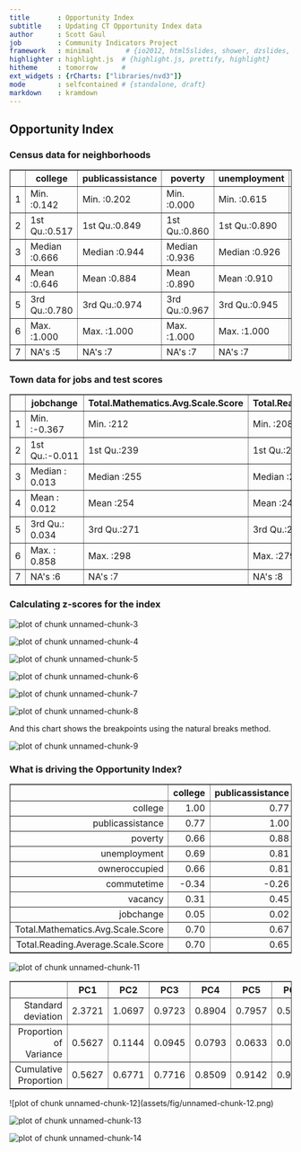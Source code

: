 ```yaml
---
title       : Opportunity Index
subtitle    : Updating CT Opportunity Index data
author      : Scott Gaul
job         : Community Indicators Project
framework   : minimal        # {io2012, html5slides, shower, dzslides, ...}
highlighter : highlight.js  # {highlight.js, prettify, highlight}
hitheme     : tomorrow      # 
ext_widgets : {rCharts: ["libraries/nvd3"]} 
mode        : selfcontained # {standalone, draft}
markdown    : kramdown
---
```


## Opportunity Index



### Census data for neighborhoods



<!-- html table generated in R 3.0.2 by xtable 1.7-3 package -->
<!-- Wed May 21 12:05:44 2014 -->
<TABLE border=1>
<TR> <TH>  </TH> <TH>    college </TH> <TH> publicassistance </TH> <TH>    poverty </TH> <TH>  unemployment </TH> <TH> owneroccupied </TH> <TH>  commutetime </TH> <TH>    vacancy </TH>  </TR>
  <TR> <TD align="right"> 1 </TD> <TD> Min.   :0.142   </TD> <TD> Min.   :0.202   </TD> <TD> Min.   :0.000   </TD> <TD> Min.   :0.615   </TD> <TD> Min.   :0.000   </TD> <TD> Min.   :-45.34   </TD> <TD> Min.   :0.000   </TD> </TR>
  <TR> <TD align="right"> 2 </TD> <TD> 1st Qu.:0.517   </TD> <TD> 1st Qu.:0.849   </TD> <TD> 1st Qu.:0.860   </TD> <TD> 1st Qu.:0.890   </TD> <TD> 1st Qu.:0.527   </TD> <TD> 1st Qu.:-27.44   </TD> <TD> 1st Qu.:0.885   </TD> </TR>
  <TR> <TD align="right"> 3 </TD> <TD> Median :0.666   </TD> <TD> Median :0.944   </TD> <TD> Median :0.936   </TD> <TD> Median :0.926   </TD> <TD> Median :0.793   </TD> <TD> Median :-23.95   </TD> <TD> Median :0.930   </TD> </TR>
  <TR> <TD align="right"> 4 </TD> <TD> Mean   :0.646   </TD> <TD> Mean   :0.884   </TD> <TD> Mean   :0.890   </TD> <TD> Mean   :0.910   </TD> <TD> Mean   :0.692   </TD> <TD> Mean   :-24.77   </TD> <TD> Mean   :0.911   </TD> </TR>
  <TR> <TD align="right"> 5 </TD> <TD> 3rd Qu.:0.780   </TD> <TD> 3rd Qu.:0.974   </TD> <TD> 3rd Qu.:0.967   </TD> <TD> 3rd Qu.:0.945   </TD> <TD> 3rd Qu.:0.907   </TD> <TD> 3rd Qu.:-21.59   </TD> <TD> 3rd Qu.:0.959   </TD> </TR>
  <TR> <TD align="right"> 6 </TD> <TD> Max.   :1.000   </TD> <TD> Max.   :1.000   </TD> <TD> Max.   :1.000   </TD> <TD> Max.   :1.000   </TD> <TD> Max.   :1.000   </TD> <TD> Max.   : -8.41   </TD> <TD> Max.   :1.000   </TD> </TR>
  <TR> <TD align="right"> 7 </TD> <TD> NA's   :5   </TD> <TD> NA's   :7   </TD> <TD> NA's   :7   </TD> <TD> NA's   :7   </TD> <TD> NA's   :7   </TD> <TD> NA's   :8   </TD> <TD> NA's   :6   </TD> </TR>
   </TABLE>


### Town data for jobs and test scores



<!-- html table generated in R 3.0.2 by xtable 1.7-1 package -->
<!-- Tue May 20 16:53:00 2014 -->
<TABLE border=1>
<TR> <TH>  </TH> <TH>   jobchange </TH> <TH> Total.Mathematics.Avg.Scale.Score </TH> <TH> Total.Reading.Average.Scale.Score </TH>  </TR>
  <TR> <TD align="right"> 1 </TD> <TD> Min.   :-0.367   </TD> <TD> Min.   :212   </TD> <TD> Min.   :208   </TD> </TR>
  <TR> <TD align="right"> 2 </TD> <TD> 1st Qu.:-0.011   </TD> <TD> 1st Qu.:239   </TD> <TD> 1st Qu.:228   </TD> </TR>
  <TR> <TD align="right"> 3 </TD> <TD> Median : 0.013   </TD> <TD> Median :255   </TD> <TD> Median :240   </TD> </TR>
  <TR> <TD align="right"> 4 </TD> <TD> Mean   : 0.012   </TD> <TD> Mean   :254   </TD> <TD> Mean   :241   </TD> </TR>
  <TR> <TD align="right"> 5 </TD> <TD> 3rd Qu.: 0.034   </TD> <TD> 3rd Qu.:271   </TD> <TD> 3rd Qu.:257   </TD> </TR>
  <TR> <TD align="right"> 6 </TD> <TD> Max.   : 0.858   </TD> <TD> Max.   :298   </TD> <TD> Max.   :279   </TD> </TR>
  <TR> <TD align="right"> 7 </TD> <TD> NA's   :6   </TD> <TD> NA's   :7   </TD> <TD> NA's   :8   </TD> </TR>
   </TABLE>


### Calculating z-scores for the index



![plot of chunk unnamed-chunk-3](assets/fig/unnamed-chunk-3.png) 




![plot of chunk unnamed-chunk-4](assets/fig/unnamed-chunk-4.png) 




![plot of chunk unnamed-chunk-5](assets/fig/unnamed-chunk-5.png) 



![plot of chunk unnamed-chunk-6](assets/fig/unnamed-chunk-6.png) 




![plot of chunk unnamed-chunk-7](assets/fig/unnamed-chunk-7.png) 




![plot of chunk unnamed-chunk-8](assets/fig/unnamed-chunk-8.png) 


And this chart shows the breakpoints using the natural breaks method. 

![plot of chunk unnamed-chunk-9](assets/fig/unnamed-chunk-9.png) 



### What is driving the Opportunity Index? 


<!-- html table generated in R 3.0.2 by xtable 1.7-3 package -->
<!-- Wed May 21 11:12:22 2014 -->
<TABLE border=1>
<TR> <TH>  </TH> <TH> college </TH> <TH> publicassistance </TH> <TH> poverty </TH> <TH> unemployment </TH> <TH> owneroccupied </TH> <TH> commutetime </TH> <TH> vacancy </TH> <TH> jobchange </TH> <TH> Total.Mathematics.Avg.Scale.Score </TH> <TH> Total.Reading.Average.Scale.Score </TH>  </TR>
  <TR> <TD align="right"> college </TD> <TD align="right"> 1.00 </TD> <TD align="right"> 0.77 </TD> <TD align="right"> 0.66 </TD> <TD align="right"> 0.69 </TD> <TD align="right"> 0.66 </TD> <TD align="right"> -0.34 </TD> <TD align="right"> 0.31 </TD> <TD align="right"> 0.05 </TD> <TD align="right"> 0.70 </TD> <TD align="right"> 0.70 </TD> </TR>
  <TR> <TD align="right"> publicassistance </TD> <TD align="right"> 0.77 </TD> <TD align="right"> 1.00 </TD> <TD align="right"> 0.88 </TD> <TD align="right"> 0.81 </TD> <TD align="right"> 0.81 </TD> <TD align="right"> -0.26 </TD> <TD align="right"> 0.45 </TD> <TD align="right"> 0.02 </TD> <TD align="right"> 0.67 </TD> <TD align="right"> 0.65 </TD> </TR>
  <TR> <TD align="right"> poverty </TD> <TD align="right"> 0.66 </TD> <TD align="right"> 0.88 </TD> <TD align="right"> 1.00 </TD> <TD align="right"> 0.73 </TD> <TD align="right"> 0.84 </TD> <TD align="right"> -0.29 </TD> <TD align="right"> 0.56 </TD> <TD align="right"> 0.01 </TD> <TD align="right"> 0.64 </TD> <TD align="right"> 0.62 </TD> </TR>
  <TR> <TD align="right"> unemployment </TD> <TD align="right"> 0.69 </TD> <TD align="right"> 0.81 </TD> <TD align="right"> 0.73 </TD> <TD align="right"> 1.00 </TD> <TD align="right"> 0.65 </TD> <TD align="right"> -0.14 </TD> <TD align="right"> 0.36 </TD> <TD align="right"> -0.03 </TD> <TD align="right"> 0.54 </TD> <TD align="right"> 0.53 </TD> </TR>
  <TR> <TD align="right"> owneroccupied </TD> <TD align="right"> 0.66 </TD> <TD align="right"> 0.81 </TD> <TD align="right"> 0.84 </TD> <TD align="right"> 0.65 </TD> <TD align="right"> 1.00 </TD> <TD align="right"> -0.39 </TD> <TD align="right"> 0.49 </TD> <TD align="right"> 0.00 </TD> <TD align="right"> 0.66 </TD> <TD align="right"> 0.64 </TD> </TR>
  <TR> <TD align="right"> commutetime </TD> <TD align="right"> -0.34 </TD> <TD align="right"> -0.26 </TD> <TD align="right"> -0.29 </TD> <TD align="right"> -0.14 </TD> <TD align="right"> -0.39 </TD> <TD align="right"> 1.00 </TD> <TD align="right"> -0.09 </TD> <TD align="right"> -0.08 </TD> <TD align="right"> -0.37 </TD> <TD align="right"> -0.37 </TD> </TR>
  <TR> <TD align="right"> vacancy </TD> <TD align="right"> 0.31 </TD> <TD align="right"> 0.45 </TD> <TD align="right"> 0.56 </TD> <TD align="right"> 0.36 </TD> <TD align="right"> 0.49 </TD> <TD align="right"> -0.09 </TD> <TD align="right"> 1.00 </TD> <TD align="right"> -0.02 </TD> <TD align="right"> 0.32 </TD> <TD align="right"> 0.29 </TD> </TR>
  <TR> <TD align="right"> jobchange </TD> <TD align="right"> 0.05 </TD> <TD align="right"> 0.02 </TD> <TD align="right"> 0.01 </TD> <TD align="right"> -0.03 </TD> <TD align="right"> 0.00 </TD> <TD align="right"> -0.08 </TD> <TD align="right"> -0.02 </TD> <TD align="right"> 1.00 </TD> <TD align="right"> 0.03 </TD> <TD align="right"> 0.05 </TD> </TR>
  <TR> <TD align="right"> Total.Mathematics.Avg.Scale.Score </TD> <TD align="right"> 0.70 </TD> <TD align="right"> 0.67 </TD> <TD align="right"> 0.64 </TD> <TD align="right"> 0.54 </TD> <TD align="right"> 0.66 </TD> <TD align="right"> -0.37 </TD> <TD align="right"> 0.32 </TD> <TD align="right"> 0.03 </TD> <TD align="right"> 1.00 </TD> <TD align="right"> 0.96 </TD> </TR>
  <TR> <TD align="right"> Total.Reading.Average.Scale.Score </TD> <TD align="right"> 0.70 </TD> <TD align="right"> 0.65 </TD> <TD align="right"> 0.62 </TD> <TD align="right"> 0.53 </TD> <TD align="right"> 0.64 </TD> <TD align="right"> -0.37 </TD> <TD align="right"> 0.29 </TD> <TD align="right"> 0.05 </TD> <TD align="right"> 0.96 </TD> <TD align="right"> 1.00 </TD> </TR>
   </TABLE>


 

![plot of chunk unnamed-chunk-11](assets/fig/unnamed-chunk-11.png) 




<!-- html table generated in R 3.0.2 by xtable 1.7-3 package -->
<!-- Wed May 21 11:12:23 2014 -->
<TABLE border=1>
<TR> <TH>  </TH> <TH> PC1 </TH> <TH> PC2 </TH> <TH> PC3 </TH> <TH> PC4 </TH> <TH> PC5 </TH> <TH> PC6 </TH> <TH> PC7 </TH> <TH> PC8 </TH> <TH> PC9 </TH> <TH> PC10 </TH>  </TR>
  <TR> <TD align="right"> Standard deviation </TD> <TD align="right"> 2.3721 </TD> <TD align="right"> 1.0697 </TD> <TD align="right"> 0.9723 </TD> <TD align="right"> 0.8904 </TD> <TD align="right"> 0.7957 </TD> <TD align="right"> 0.5817 </TD> <TD align="right"> 0.4936 </TD> <TD align="right"> 0.3927 </TD> <TD align="right"> 0.2927 </TD> <TD align="right"> 0.1887 </TD> </TR>
  <TR> <TD align="right"> Proportion of Variance </TD> <TD align="right"> 0.5627 </TD> <TD align="right"> 0.1144 </TD> <TD align="right"> 0.0945 </TD> <TD align="right"> 0.0793 </TD> <TD align="right"> 0.0633 </TD> <TD align="right"> 0.0338 </TD> <TD align="right"> 0.0244 </TD> <TD align="right"> 0.0154 </TD> <TD align="right"> 0.0086 </TD> <TD align="right"> 0.0036 </TD> </TR>
  <TR> <TD align="right"> Cumulative Proportion </TD> <TD align="right"> 0.5627 </TD> <TD align="right"> 0.6771 </TD> <TD align="right"> 0.7716 </TD> <TD align="right"> 0.8509 </TD> <TD align="right"> 0.9142 </TD> <TD align="right"> 0.9481 </TD> <TD align="right"> 0.9725 </TD> <TD align="right"> 0.9879 </TD> <TD align="right"> 0.9964 </TD> <TD align="right"> 1.0000 </TD> </TR>
   </TABLE>
![plot of chunk unnamed-chunk-12](assets/fig/unnamed-chunk-12.png) 




![plot of chunk unnamed-chunk-13](assets/fig/unnamed-chunk-13.png) 




![plot of chunk unnamed-chunk-14](assets/fig/unnamed-chunk-14.png) 




